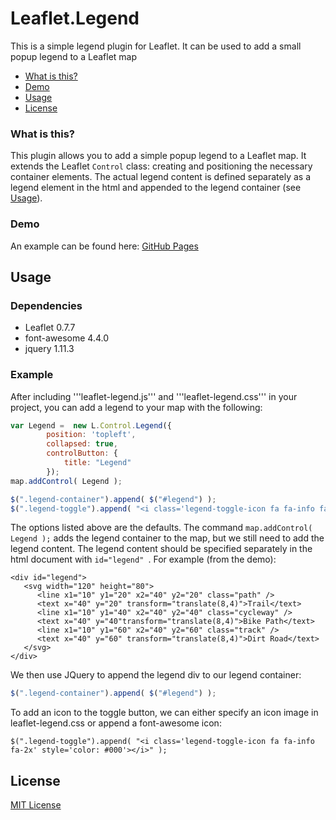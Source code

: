 # Leaflet.Legend

This is a simple legend plugin for Leaflet.  It can be used to add a small popup legend to a Leaflet map


- [What is this?](#WhatIs)
- [Demo](#Demo)
- [Usage](#Usage)
- [License](#Licence)


### What is this?

This plugin allows you to add a simple popup legend to a Leaflet map.  It extends the Leaflet ```Control``` class: creating and positioning the necessary container elements. The actual legend content is defined separately as a legend element in the html and appended to the legend container (see [Usage](#Usage)).  

### Demo

An example can be found here: [GitHub Pages](http://pages.github.com/)

## Usage

### Dependencies

- Leaflet 0.7.7
- font-awesome 4.4.0
- jquery 1.11.3

### Example

After including '''leaflet-legend.js''' and '''leaflet-legend.css''' in your project, you can add a legend to your map with the following:

```js
var Legend =  new L.Control.Legend({
        position: 'topleft',
        collapsed: true,
        controlButton: {
            title: "Legend"
        });
map.addControl( Legend );

$(".legend-container").append( $("#legend") );
$(".legend-toggle").append( "<i class='legend-toggle-icon fa fa-info fa-2x' style='color: #000'></i>" );
```

The options listed above are the defaults.  The command ```map.addControl( Legend );``` adds the legend container to the map, but we still need to add the legend content.  The legend content should be specified separately in the html document with ```id="legend" ```.  For example (from the demo):

```
<div id="legend">
   <svg width="120" height="80">
      <line x1="10" y1="20" x2="40" y2="20" class="path" />
      <text x="40" y="20" transform="translate(8,4)">Trail</text>
      <line x1="10" y1="40" x2="40" y2="40" class="cycleway" />
      <text x="40" y="40"transform="translate(8,4)">Bike Path</text>
      <line x1="10" y1="60" x2="40" y2="60" class="track" />
      <text x="40" y="60" transform="translate(8,4)">Dirt Road</text>
   </svg>
</div>
```

We then use JQuery to append the legend div to our legend container:

```js
$(".legend-container").append( $("#legend") );
```

To add an icon to the toggle button, we can either specify an icon image in leaflet-legend.css or append a font-awesome icon:

```
$(".legend-toggle").append( "<i class='legend-toggle-icon fa fa-info fa-2x' style='color: #000'></i>" );
```

## License

[MIT License](http://opensource.org/licenses/MIT)


